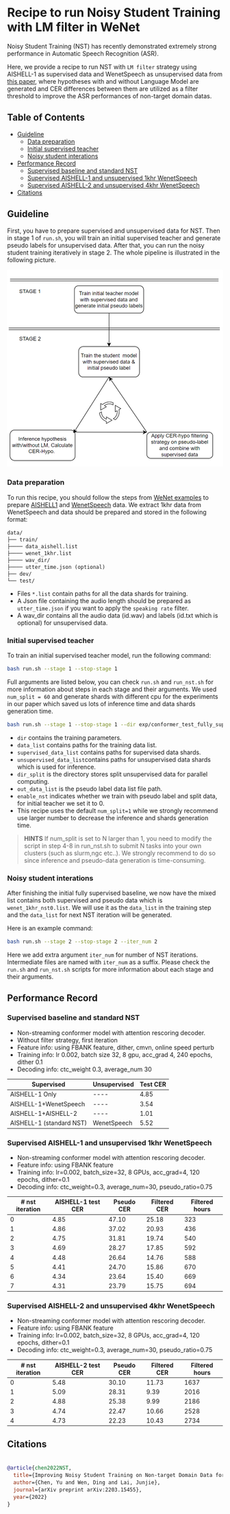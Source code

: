 # Recipe to run Noisy Student Training with LM filter in WeNet

Noisy Student Training (NST) has recently demonstrated extremely strong performance in Automatic Speech Recognition (ASR).

Here, we provide a recipe to run NST with `LM filter` strategy using AISHELL-1 as supervised data and WenetSpeech as unsupervised data from [this paper](https://arxiv.org/abs/2211.04717), where hypotheses with and without Language Model are generated and CER differences between them are utilized as a filter threshold to improve the ASR performances of non-target domain datas.

## Table of Contents

- [Guideline](#guideline)
  - [Data preparation](#data-preparation)
  - [Initial supervised teacher](#initial-supervised-teacher)
  - [Noisy student interations](#noisy-student-interations)
- [Performance Record](#performance-record)
  - [Supervised baseline and standard NST](##supervised-baseline-and-standard-nst)
  - [Supervised AISHELL-1 and unsupervised 1khr WenetSpeech](#supervised-aishell-1-and-unsupervised-1khr-wenetspeech)
  - [Supervised AISHELL-2 and unsupervised 4khr WenetSpeech](#supervised-aishell-2-and-unsupervised-4khr-wenetspeech)
- [Citations](#citations)

## Guideline


First, you have to prepare supervised and unsupervised data for NST. Then in stage 1 of `run.sh`, you will train an initial supervised teacher and generate pseudo labels for unsupervised data.
After that, you can run the noisy student training iteratively in stage 2. The whole pipeline is illustrated in the following picture.

![plot](local/NST_plot.png)

### Data preparation

To run this recipe, you should follow the steps from [WeNet examples](https://github.com/wenet-e2e/wenet/tree/main/examples) to prepare [AISHELL1](https://github.com/wenet-e2e/wenet/tree/main/examples/aishell/s0) and [WenetSpeech](https://github.com/wenet-e2e/wenet/tree/main/examples/wenetspeech/s0) data.
We extract 1khr data from WenetSpeech and data should be prepared and stored in the following format:

```
data/
├── train/
├──── data_aishell.list
├──── wenet_1khr.list
├──── wav_dir/
├──── utter_time.json (optional)
├── dev/
└── test/

```
- Files `*.list` contain paths for all the data shards for training.
- A Json file containing the audio length should be prepared as `utter_time.json` if you want to apply the `speaking rate` filter.
- A wav_dir contains all the audio data (id.wav) and labels (id.txt which is optional) for unsupervised data.

### Initial supervised teacher

To train an initial supervised teacher model, run the following command:

```bash
bash run.sh --stage 1 --stop-stage 1
```

Full arguments are listed below, you can check `run.sh` and `run_nst.sh` for more information about steps in each stage and their arguments. We used `num_split = 60` and generate shards with different cpu for the experiments in our paper which saved us lots of inference time and data shards generation time.

```bash
bash run.sh --stage 1 --stop-stage 1 --dir exp/conformer_test_fully_supervised --supervised_data_list data_aishell.list --enable_nst 0 --num_split 1 --unsupervised_data_list wenet_1khr.list --dir_split wenet_split_60_test/ --job_num 0 --hypo_name hypothesis_nst0.txt --label 1 --wav_dir data/train/wenet_1k_untar/ --cer_hypo_dir wenet_cer_hypo --cer_label_dir wenet_cer_label --label_file label.txt --cer_hypo_threshold 10 --speak_rate_threshold 0 --utter_time_file utter_time.json --untar_dir data/train/wenet_1khr_untar/ --tar_dir data/train/wenet_1khr_tar/ --out_data_list data/train/wenet_1khr.list
```
- `dir` contains the training parameters.
- `data_list` contains paths for the training data list.
- `supervised_data_list` contains paths for supervised data shards.
- `unsupervised_data_list`contains paths for unsupervised data shards which is used for inference.
- `dir_split` is the directory stores split unsupervised data for parallel computing.
- `out_data_list` is the pseudo label data list file path.
- `enable_nst` indicates whether we train with pseudo label and split data, for initial teacher we set it to 0.
- This recipe uses the default `num_split=1` while we strongly recommend use larger number to decrease the inference and shards generation time.
> **HINTS** If num_split is set to N larger than 1, you need to modify the script in step 4-8 in run_nst.sh to submit N tasks into your own clusters (such as slurm,ngc etc..).
> We strongly recommend to do so since inference and pseudo-data generation is time-consuming.

### Noisy student interations

After finishing the initial fully supervised baseline, we now have the mixed list contains both supervised and pseudo data which is `wenet_1khr_nst0.list`.
We will use it as the `data_list` in the training step and the `data_list` for next NST iteration will be generated.

Here is an example command:

```bash
bash run.sh --stage 2 --stop-stage 2 --iter_num 2
```

Here we add extra argument `iter_num` for number of NST iterations. Intermediate files are named with `iter_num` as a suffix.
Please check the `run.sh` and `run_nst.sh` scripts for more information about each stage and their arguments.

## Performance Record

### Supervised baseline and standard NST
* Non-streaming conformer model with attention rescoring decoder.
* Without filter strategy, first iteration
* Feature info: using FBANK feature, dither, cmvn, online speed perturb
* Training info: lr 0.002, batch size 32, 8 gpu, acc_grad 4, 240 epochs, dither 0.1
* Decoding info: ctc_weight 0.3, average_num 30


| Supervised               | Unsupervised | Test CER |
|--------------------------|--------------|----------|
| AISHELL-1 Only           | ----         | 4.85     |
| AISHELL-1+WenetSpeech    | ----         | 3.54     |
| AISHELL-1+AISHELL-2      | ----         | 1.01     |
| AISHELL-1 (standard NST) | WenetSpeech  | 5.52     |



### Supervised AISHELL-1 and unsupervised 1khr WenetSpeech
* Non-streaming conformer model with attention rescoring decoder.
* Feature info: using FBANK feature
* Training info: lr=0.002, batch_size=32, 8 GPUs, acc_grad=4, 120 epochs, dither=0.1
* Decoding info: ctc_weight=0.3, average_num=30, pseudo_ratio=0.75

| # nst iteration | AISHELL-1 test CER | Pseudo CER| Filtered CER | Filtered hours |
|----------------|--------------------|-----------|--------------|----------------|
| 0 | 4.85             | 47.10     |   25.18           |     323           |
| 1 | 4.86             | 37.02     |   20.93           |     436           |
| 2 | 4.75             | 31.81     |   19.74           |     540           |
| 3 | 4.69             | 28.27     |   17.85           |     592           |
| 4 | 4.48             | 26.64     |   14.76           |     588           |
| 5 | 4.41             | 24.70     |   15.86           |     670           |
| 6 | 4.34             | 23.64     |   15.40           |     669           |
| 7 | 4.31             | 23.79     |   15.75           |     694           |

### Supervised AISHELL-2 and unsupervised 4khr WenetSpeech
* Non-streaming conformer model with attention rescoring decoder.
* Feature info: using FBANK feature
* Training info: lr=0.002, batch_size=32, 8 GPUs, acc_grad=4, 120 epochs, dither=0.1
* Decoding info: ctc_weight=0.3, average_num=30, pseudo_ratio=0.75

| # nst iteration | AISHELL-2 test CER | Pseudo CER | Filtered CER | Filtered hours |
|----------------|--------------------|------------|--------------|----------------|
| 0 | 5.48               | 30.10      | 11.73        | 1637           |
| 1 | 5.09               | 28.31      | 9.39         | 2016           |
| 2 | 4.88               | 25.38      | 9.99         | 2186           |
| 3 | 4.74               | 22.47      | 10.66        | 2528           |
| 4 | 4.73               | 22.23      | 10.43        | 2734           |



## Citations

``` bibtex

@article{chen2022NST,
  title={Improving Noisy Student Training on Non-target Domain Data for Automatic Speech Recognition},
  author={Chen, Yu and Wen, Ding and Lai, Junjie},
  journal={arXiv preprint arXiv:2203.15455},
  year={2022}
}
